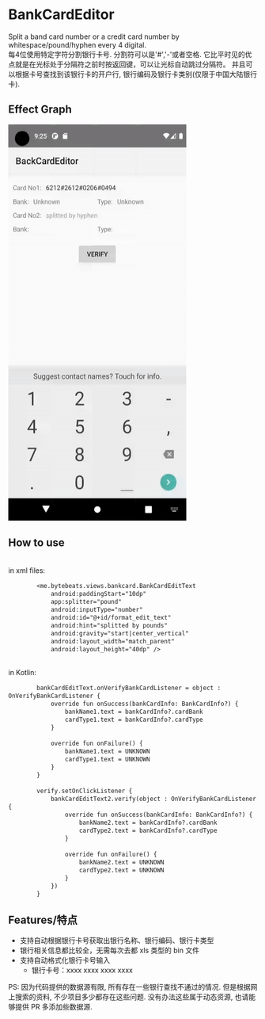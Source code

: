 # BankCardEditor
Split a band card number or a credit card number by whitespace/pound/hyphen every 4 digital.
<br>每4位使用特定字符分割银行卡号. 分割符可以是'#','-'或者空格. 它比平时见的优点就是在光标处于分隔符之前时按返回键，可以让光标自动跳过分隔符。
并且可以根据卡号查找到该银行卡的开户行, 银行编码及银行卡类别(仅限于中国大陆银行卡).

Effect Graph
-------

<img src="/media/bank_card_format.gif" width="360" height="800"/>

How to use
-------
<br>in xml files:
```
        <me.bytebeats.views.bankcard.BankCardEditText
            android:paddingStart="10dp"
            app:splitter="pound"
            android:inputType="number"
            android:id="@+id/format_edit_text"
            android:hint="splitted by pounds"
            android:gravity="start|center_vertical"
            android:layout_width="match_parent"
            android:layout_height="40dp" />
```
<br>in Kotlin:
```
        bankCardEditText.onVerifyBankCardListener = object : OnVerifyBankCardListener {
            override fun onSuccess(bankCardInfo: BankCardInfo?) {
                bankName1.text = bankCardInfo?.cardBank
                cardType1.text = bankCardInfo?.cardType
            }

            override fun onFailure() {
                bankName1.text = UNKNOWN
                cardType1.text = UNKNOWN
            }
        }

        verify.setOnClickListener {
            bankCardEditText2.verify(object : OnVerifyBankCardListener {
                override fun onSuccess(bankCardInfo: BankCardInfo?) {
                    bankName2.text = bankCardInfo?.cardBank
                    cardType2.text = bankCardInfo?.cardType
                }

                override fun onFailure() {
                    bankName2.text = UNKNOWN
                    cardType2.text = UNKNOWN
                }
            })
        }
```

## Features/特点

- 支持自动根据银行卡号获取出银行名称、银行编码、银行卡类型
- 银行相关信息都比较全，无需每次去都 xls 类型的 bin 文件
- 支持自动格式化银行卡号输入
    - 银行卡号：xxxx xxxx xxxx xxxx
    

PS: 因为代码提供的数据源有限, 所有存在一些银行查找不通过的情况. 但是根据网上搜索的资料, 不少项目多少都存在这些问题. 没有办法这些属于动态资源, 也请能够提供 PR 多添加些数据源.
